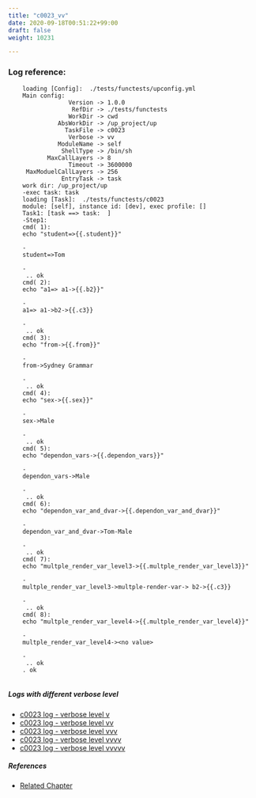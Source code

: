 ```yaml
---
title: "c0023_vv"
date: 2020-09-18T00:51:22+99:00
draft: false
weight: 10231

---
```


### Log reference: <no value>

```
    loading [Config]:  ./tests/functests/upconfig.yml
    Main config:
                 Version -> 1.0.0
                  RefDir -> ./tests/functests
                 WorkDir -> cwd
              AbsWorkDir -> /up_project/up
                TaskFile -> c0023
                 Verbose -> vv
              ModuleName -> self
               ShellType -> /bin/sh
           MaxCallLayers -> 8
                 Timeout -> 3600000
     MaxModuelCallLayers -> 256
               EntryTask -> task
    work dir: /up_project/up
    -exec task: task
    loading [Task]:  ./tests/functests/c0023
    module: [self], instance id: [dev], exec profile: []
    Task1: [task ==> task:  ]
    -Step1:
    cmd( 1):
    echo "student=>{{.student}}"
    
    -
    student=>Tom
    
    -
     .. ok
    cmd( 2):
    echo "a1=> a1->{{.b2}}"
    
    -
    a1=> a1->b2->{{.c3}}
    
    -
     .. ok
    cmd( 3):
    echo "from->{{.from}}"
    
    -
    from->Sydney Grammar
    
    -
     .. ok
    cmd( 4):
    echo "sex->{{.sex}}"
    
    -
    sex->Male
    
    -
     .. ok
    cmd( 5):
    echo "dependon_vars->{{.dependon_vars}}"
    
    -
    dependon_vars->Male
    
    -
     .. ok
    cmd( 6):
    echo "dependon_var_and_dvar->{{.dependon_var_and_dvar}}"
    
    -
    dependon_var_and_dvar->Tom-Male
    
    -
     .. ok
    cmd( 7):
    echo "multple_render_var_level3->{{.multple_render_var_level3}}"
    
    -
    multple_render_var_level3->multple-render-var-> b2->{{.c3}}
    
    -
     .. ok
    cmd( 8):
    echo "multple_render_var_level4->{{.multple_render_var_level4}}"
    
    -
    multple_render_var_level4-><no value>
    
    -
     .. ok
    . ok
    
```

##### Logs with different verbose level
* [c0023 log - verbose level v](../../logs/c0023_v)
* [c0023 log - verbose level vv](../../logs/c0023_vv)
* [c0023 log - verbose level vvv](../../logs/c0023_vvv)
* [c0023 log - verbose level vvvv](../../logs/c0023_vvvv)
* [c0023 log - verbose level vvvvv](../../logs/c0023_vvvvv)

##### References
* [Related Chapter](../../dvars/c0023)
